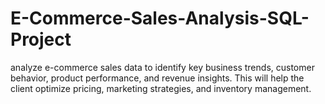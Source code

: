 # E-Commerce-Sales-Analysis-SQL-Project
analyze e-commerce sales data to identify key business trends, customer behavior, product performance, and revenue insights. This will help the client optimize pricing, marketing strategies, and inventory management.
